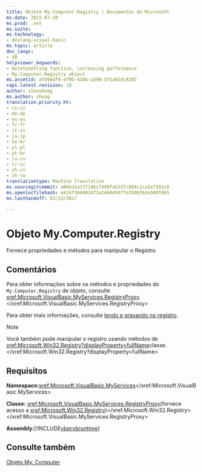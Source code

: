 ```yaml
---
title: Objeto My.Computer.Registry | Documentos do Microsoft
ms.date: 2015-07-20
ms.prod: .net
ms.suite: 
ms.technology:
- devlang-visual-basic
ms.topic: article
dev_langs:
- VB
helpviewer_keywords:
- DeleteSetting function, increasing performance
- My.Computer.Registry object
ms.assetid: afd9edf9-ef9b-438b-a390-d71a02dc8203
caps.latest.revision: 18
author: stevehoag
ms.author: shoag
translation.priority.ht:
- cs-cz
- de-de
- es-es
- fr-fr
- it-it
- ja-jp
- ko-kr
- pl-pl
- pt-br
- ru-ru
- tr-tr
- zh-cn
- zh-tw
translationtype: Machine Translation
ms.sourcegitcommit: a06bd2a17f1d6c7308fa6337c866c1ca2e7281c0
ms.openlocfilehash: e416f3044024f3e24b945077a350bfb2e500fd65
ms.lasthandoff: 03/13/2017

---
```

# <a name="mycomputerregistry-object"></a>Objeto My.Computer.Registry
Fornece propriedades e métodos para manipular o Registro.  
  
## <a name="remarks"></a>Comentários  
 Para obter informações sobre os métodos e propriedades do `My.Computer.Registry` de objeto, consulte <xref:Microsoft.VisualBasic.MyServices.RegistryProxy>.</xref:Microsoft.VisualBasic.MyServices.RegistryProxy>  
  
 Para obter mais informações, consulte [lendo e gravando no registro](../../../visual-basic/developing-apps/programming/computer-resources/reading-from-and-writing-to-the-registry.md).  
  
> [!NOTE]
>  Você também pode manipular o registro usando métodos de <xref:Microsoft.Win32.Registry?displayProperty=fullName>classe.</xref:Microsoft.Win32.Registry?displayProperty=fullName>  
  
## <a name="requirements"></a>Requisitos  
 **Namespace:**<xref:Microsoft.VisualBasic.MyServices></xref:Microsoft.VisualBasic.MyServices>  
  
 **Classe:** <xref:Microsoft.VisualBasic.MyServices.RegistryProxy>(fornece acesso a <xref:Microsoft.Win32.Registry>)</xref:Microsoft.Win32.Registry> </xref:Microsoft.VisualBasic.MyServices.RegistryProxy>  
  
 **Assembly:**[!INCLUDE[vbprvbruntime](../../../visual-basic/language-reference/objects/includes/vbprvbruntime_md.md)]  
  
## <a name="see-also"></a>Consulte também  
 [Objeto My. Computer](../../../visual-basic/language-reference/objects/my-computer-object.md)
